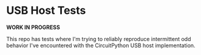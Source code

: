<!-- SPDX-License-Identifier: MIT -->
<!-- SPDX-FileCopyrightText: Copyright 2025 Sam Blenny -->
# USB Host Tests

**WORK IN PROGRESS**

This repo has tests where I'm trying to reliably reproduce intermittent odd
behavior I've encountered with the CircuitPython USB host implementation.
